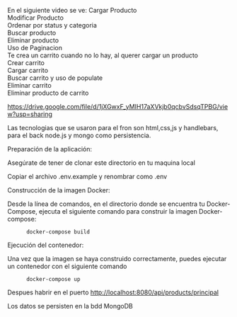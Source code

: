 En el siguiente video se ve:
  Cargar Producto<br>
  Modificar Producto<br>
  Ordenar por status y categoria<br>
  Buscar producto <br>
  Eliminar producto<br>
  Uso de Paginacion<br>
  Te crea un carrito cuando no lo hay, al querer cargar un producto<br>
  Crear carrito<br>
  Cargar carrito<br>
  Buscar carrito y uso de populate<br>
  Eliminar carrito<br>
  Eliminar producto de carrito<br>

https://drive.google.com/file/d/1jXGwxF_yMIH17aXVkjb0qcbvSdsqTPBG/view?usp=sharing

Las tecnologias que se usaron para el fron son html,css,js y handlebars, para el back node.js y mongo como persistencia. 

Preparación de la aplicación:

Asegúrate de tener de clonar este directorio en tu maquina local

Copiar el archivo .env.example y renombrar como .env

Construcción de la imagen Docker:

Desde la línea de comandos, en el directorio donde se encuentra tu Docker-Compose, ejecuta el siguiente comando para construir la imagen Docker-compose:

          docker-compose build
Ejecución del contenedor:

Una vez que la imagen se haya construido correctamente, puedes ejecutar un contenedor con el siguiente comando

          docker-compose up
Despues habrir en el puerto [http://localhost:8080/api/products/principal](http://localhost:8080/api/products/principal) 

Los datos se persisten en la bdd MongoDB



